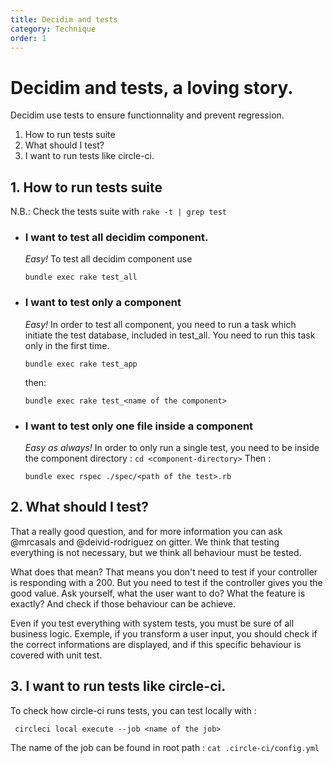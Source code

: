 ```yaml
---
title: Decidim and tests
category: Technique
order: 1
---
```


# Decidim and tests, a loving story.

Decidim use tests to ensure functionnality and prevent regression.

1. How to run tests suite
2. What should I test?
3. I want to run tests like circle-ci.

## 1. How to run tests suite

N.B.: Check the tests suite with `rake -t | grep test`

* ### I want to test all decidim component.
  *Easy!* To test all decidim component  use 
  ```
  bundle exec rake test_all
  ```
  
* ### I want to test only a component
  *Easy!* In order to test all component, you need to run a task which initiate the test database, included in test_all. 
  You need to run this task only in the first time.
  ```
  bundle exec rake test_app
  ```
  then:
  ```
  bundle exec rake test_<name of the component>
  ```
  
* ### I want to test only one file inside a component
  *Easy as always!* In order to only run a single test, you need to be inside the component directory : 
  `cd <component-directory>`
  Then : 
  ```
  bundle exec rspec ./spec/<path of the test>.rb
  ```

## 2. What should I test?
That a really good question, and for more information you can ask @mrcasals and @deivid-rodriguez on gitter. 
We think that testing everything is not necessary, but we think all behaviour must be tested.

What does that mean? That means you don't need to test if your controller is responding with a 200. But you need to test if the controller gives you the good value.
Ask yourself, what the user want to do? What the feature is exactly? And check if those behaviour can be achieve.

Even if you test everything with system tests, you must be sure of all business logic. 
Exemple, if you transform a user input, you should check if the correct informations are displayed, and if this specific behaviour is covered with unit test.

## 3. I want to run tests like circle-ci.
To check how circle-ci runs tests, you can test locally with :
```
 circleci local execute --job <name of the job>

```
The name of the job can be found in root path : `cat .circle-ci/config.yml`
  
